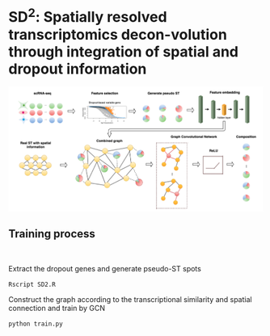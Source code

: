 # SD<sup>2</sup>: Spatially resolved transcriptomics decon-volution through integration of spatial and dropout information
![Pipeline](Pipeline.png)
 
## Training process 

<br>

Extract the dropout genes and generate pseudo-ST spots

```
Rscript SD2.R
```

Construct the graph according to the transcriptional similarity and spatial connection and train by GCN

```
python train.py
```
